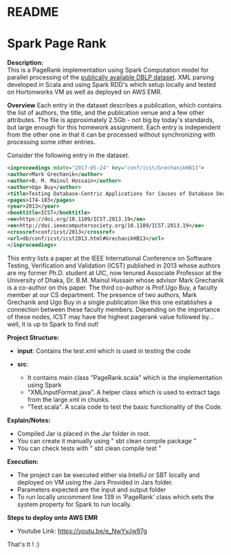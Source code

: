 # README #

# Spark Page Rank #


**Description:**  
This is a PageRank implementation using Spark Computation model for parallel processing of the [publically available DBLP dataset](https://dblp.uni-trier.de). XML parsing developed in Scala and using Spark RDD's which setup locally and tested on Hortonworks VM as well as deployed on AWS EMR.   

**Overview**
Each entry in the dataset describes a publication, which contains the list of authors, the title, and the publication venue and a few other attributes. The file is approximately 2.5Gb - not big by today's standards, but large enough for this homework assignment. Each entry is independent from the other one in that it can be processed without synchronizing with processing some other entries.

Consider the following entry in the dataset.
```xml
<inproceedings mdate="2017-05-24" key="conf/icst/GrechanikHB13">
<author>Mark Grechanik</author>
<author>B. M. Mainul Hossain</author>
<author>Ugo Buy</author>
<title>Testing Database-Centric Applications for Causes of Database Deadlocks.</title>
<pages>174-183</pages>
<year>2013</year>
<booktitle>ICST</booktitle>
<ee>https://doi.org/10.1109/ICST.2013.19</ee>
<ee>http://doi.ieeecomputersociety.org/10.1109/ICST.2013.19</ee>
<crossref>conf/icst/2013</crossref>
<url>db/conf/icst/icst2013.html#GrechanikHB13</url>
</inproceedings>
```

This entry lists a paper at the IEEE International Conference on Software Testing, Verification and Validation (ICST) published in 2013 whose authors are my former Ph.D. student at UIC, now tenured Associate Professor at the University of Dhaka, Dr. B.M. Mainul Hussain whose advisor Mark Grechanik is a co-author on this paper. The third co-author is Prof.Ugo Buy, a faculty member at our CS department. The presence of two authors, Mark Grechanik and Ugo Buy in a single publication like this one establishes a connection between these faculty members. Depending on the importance of these nodes, ICST may have the highest pagerank value followed by... well, it is up to Spark to find out!



**Project Structure:** 

- **input**: Contains the test.xml which is used in testing the code
    
- **src**: 

    - It contains  main class "PageRank.scala" which is the implementation using Spark
    - "XMLInputFormat.java". A helper class which is used to extract tags from the large xml in chunks.
    - "Test.scala". A scala code to test the basic functionality of the Code.
    
    
**Explain/Notes:**

 - Compiled Jar is placed in the Jar folder in root.
 - You can create it manually using " sbt clean compile package "
 - You can check tests with " sbt clean compile test " 
  
  
**Execution:**

 - The project can be executed either via IntelliJ or SBT locally and deployed on VM using the Jars Provided in Jars folder.
 - Parameters expected are the input and output folder
 - To run locally uncomment line 139 in 'PageRank' class which sets the system property for Spark to run locally.
 
 
 **Steps to deploy onto AWS EMR**
 
 - Youtube Link:  https://youtu.be/e_NwYyJw97g
 

That's It ! :) 
